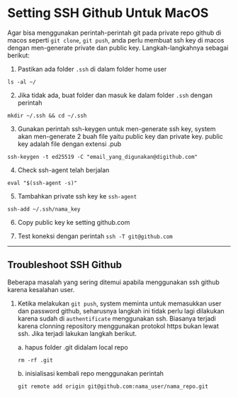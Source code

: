 # Setting SSH Github Untuk MacOS

Agar bisa menggunakan perintah-perintah git pada private repo github di macos seperti ``git clone``, ``git push``, anda perlu membuat ssh key di macos dengan men-generate private dan public key. Langkah-langkahnya sebagai berikut:

1. Pastikan ada folder `.ssh` di dalam folder home user
```
ls -al ~/
```

2. Jika tidak ada, buat folder dan masuk ke dalam folder `.ssh` dengan perintah
```
mkdir ~/.ssh && cd ~/.ssh
```

3. Gunakan perintah ssh-keygen untuk men-generate ssh key, system akan men-generate 2 buah file yaitu public key dan private key. public key adalah file dengan extensi .pub
```
ssh-keygen -t ed25519 -C "email_yang_digunakan@digithub.com"
```

4. Check ssh-agent telah berjalan
```
eval "$(ssh-agent -s)"
```

5. Tambahkan private ssh key ke `ssh-agent`
```
ssh-add ~/.ssh/nama_key
```

6. Copy public key ke setting github.com

7. Test koneksi dengan perintah `ssh -T git@github.com`

---

## Troubleshoot SSH Github

Beberapa masalah yang sering ditemui apabila menggunakan ssh github karena kesalahan user.

1. Ketika melakukan ```git push```, system meminta untuk memasukkan user dan password github, seharusnya langkah ini tidak perlu lagi dilakukan karena sudah di ```authentificate``` menggunakan ssh. Biasanya terjadi karena clonning repository menggunakan protokol https bukan lewat ssh. Jika terjadi lakukan langkah berikut.

    a. hapus folder .git didalam local repo

    ```
    rm -rf .git
    ```
    
    b. inisialisasi kembali repo menggunakan perintah 

    ```
    git remote add origin git@github.com:nama_user/nama_repo.git
    ```